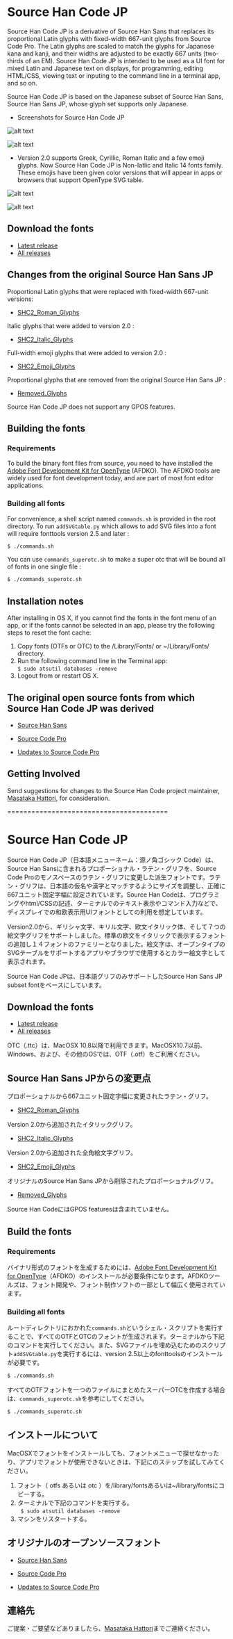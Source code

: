 # Source Han Code JP

Source Han Code JP is a derivative of Source Han Sans that replaces its proportional Latin glyphs with fixed-width 667-unit glyphs from Source Code Pro. The Latin glyphs are scaled to match the glyphs for Japanese kana and kanji, and their widths are adjusted to be exactly 667 units (two-thirds of an EM). Source Han Code JP is intended to be used as a UI font for mixed Latin and Japanese text on displays, for programming, editing HTML/CSS, viewing text or inputing to the command line in a terminal app, and so on.

Source Han Code JP is based on the Japanese subset of Source Han Sans, Source Han Sans JP, whose glyph set supports only Japanese.

* Screenshots for Source Han Code JP

![alt text](https://github.com/adobe-fonts/source-han-code-jp/raw/master/resources/img-View.png "img-View")

![alt text](https://github.com/adobe-fonts/source-han-code-jp/raw/master/resources/img-AA.png "img-AA")

* Version 2.0 supports Greek, Cyrillic, Roman Italic and a few emoji glyphs. Now Source Han Code JP is Non-Iatlic and Italic 14 fonts family. These emojis have been given color versions that will appear in apps or browsers that support OpenType SVG table. 

![alt text](https://https://github.com/adobe-fonts/source-han-code-jp/raw/master/resources/newglyphs.png "new_glyphs")

![alt text](https://https://github.com/adobe-fonts/source-han-code-jp/raw/master/resources/color_emoji.png "color_emoji")


## Download the fonts

* [Latest release](../../releases/latest)
* [All releases](../../releases)

## Changes from the original Source Han Sans JP

Proportional Latin glyphs that were replaced with fixed-width 667-unit versions:

* [SHC2_Roman_Glyphs](https://https://github.com/adobe-fonts/source-han-code-jp/raw/master/resources/SHC2_Roman.pdf)

Italic glyphs that were added to version 2.0 :

* [SHC2_Italic_Glyphs](https://https://github.com/adobe-fonts/source-han-code-jp/raw/master/resources/SHC2_Italic.pdf)

Full-width emoji glyphs that were added to version 2.0 :

* [SHC2_Emoji_Glyphs](https://https://github.com/adobe-fonts/source-han-code-jp/raw/master/resources/SHC2_Emoji.pdf)

Proportional glyphs that are removed from the original Source Han Sans JP :

* [Removed_Glyphs](https://github.com/adobe-fonts/source-han-code-jp/raw/master/resources/RemovedGlyphs.pdf)

Source Han Code JP does not support any GPOS features.

## Building the fonts
### Requirements

To build the binary font files from source, you need to have installed the [Adobe Font Development Kit for OpenType](http://www.adobe.com/devnet/opentype/afdko.html) (AFDKO). The AFDKO tools are widely used for font development today, and are part of most font editor applications.

### Building all fonts

For convenience, a shell script named `commands.sh` is provided in the root directory. To run `addSVGtable.py` which allows to add SVG files into a font will require fonttools version 2.5 and later :

```sh
$ ./commands.sh
```

You can use `commands_superotc.sh` to make a super otc that will be bound all of fonts in one single file :

```sh
$ ./commands_superotc.sh
```
## Installation notes
After installing in OS X, if you cannot find the fonts in the font menu of an app, or if the fonts cannot be selected in an app, please try the following steps to reset the font cache:

1. Copy fonts (OTFs or OTC) to the /Library/Fonts/ or ~/Library/Fonts/ directory.
2. Run the following command line in the Terminal app:  
```$ sudo atsutil databases -remove```
3. Logout from or restart OS X.

## The original open source fonts from which Source Han Code JP was derived

* [Source Han Sans](https://github.com/adobe-fonts/source-han-sans)
* [Source Code Pro](https://github.com/adobe-fonts/source-code-pro)

* [Updates to Source Code Pro](http://blog.typekit.com/2015/07/17/source-code-pro-italic-greek-cyrillic/)

## Getting Involved

Send suggestions for changes to the Source Han Code project maintainer, [Masataka Hattori](mailto:mhattori@adobe.com), for consideration.

========================================

# Source Han Code JP

Source Han Code JP（日本語メニューネーム：源ノ角ゴシック Code）は、Source Han Sansに含まれるプロポーショナル・ラテン・グリフを、Source Code Proのモノスペースのラテン・グリフに変更した派生フォントです。ラテン・グリフは、日本語の仮名や漢字とマッチするようにサイズを調整し、正確に667ユニット固定字幅に設定されています。Source Han Codeは、プログラミングやhtml/CSSの記述、ターミナルでのテキスト表示やコマンド入力などで、ディスプレイでの和欧表示用UIフォントとしての利用を想定しています。

Version2.0から、ギリシャ文字、キリル文字、欧文イタリック体、そして７つの絵文字グリフをサポートしました。標準の欧文をイタリックで表示するフォントの追加し１４フォントのファミリーとなりました。絵文字は、オープンタイプのSVGテーブルをサポートするアプリやブラウザで使用するとカラー絵文字として表示されます。

Source Han Code JPは、日本語グリフのみサポートしたSource Han Sans JP subset fontをベースにしています。

## Download the fonts

* [Latest release](../../releases/latest)
* [All releases](../../releases)

OTC（.ttc）は、MacOSX 10.8以降で利用できます。MacOSX10.7以前、Windows、および、その他のOSでは、OTF（.otf）をご利用ください。

## Source Han Sans JPからの変更点

プロポーショナルから667ユニット固定字幅に変更されたラテン・グリフ。

* [SHC2_Roman_Glyphs](https://https://github.com/adobe-fonts/source-han-code-jp/raw/master/resources/SHC2_Roman.pdf)

Version 2.0から追加されたイタリックグリフ。

* [SHC2_Italic_Glyphs](https://https://github.com/adobe-fonts/source-han-code-jp/raw/master/resources/SHC2_Italic.pdf)

Version 2.0から追加された全角絵文字グリフ。

* [SHC2_Emoji_Glyphs](https://https://github.com/adobe-fonts/source-han-code-jp/raw/master/resources/SHC2_Emoji.pdf)

オリジナルのSource Han Sans JPから削除されたプロポーショナルグリフ。

* [Removed_Glyphs](https://github.com/adobe-fonts/source-han-code-jp/raw/master/resources/RemovedGlyphs.pdf)

Source Han CodeにはGPOS featuresは含まれていません。

## Build the fonts
### Requirements

バイナリ形式のフォントを生成するためには、[Adobe Font Development Kit for OpenType](http://www.adobe.com/devnet/opentype/afdko.html)（AFDKO）のインストールが必要条件になります。AFDKOツールズは、フォント開発や、フォント制作ソフトの一部として幅広く使用されています。

### Building all fonts

ルートディレクトリにおかれた`commands.sh`というシェル・スクリプトを実行することで、すべてのOTFとOTCのフォントが生成されます。ターミナルから下記のコマンドを実行してください。また、SVGファイルを埋め込むためのスクリプト`addSVGtable.py`を実行するには、version 2.5以上のfonttoolsのインストールが必要です。

```sh
$ ./commands.sh
```

すべてのOTFフォントを一つのファイルにまとめたスーパーOTCを作成する場合は、`commands_superotc.sh`を参考にしてください。

```sh
$ ./commands_superotc.sh
```
## インストールについて
MacOSXでフォントをインストールしても、フォントメニューで探せなかったり、アプリでフォントが使用できないときは、下記にのステップを試してみてください。  
   
1. フォント（ otfs あるいは otc ）を/library/fontsあるいは~/library/fontsにコピーする。
2. ターミナルで下記のコマンドを実行する。  
```  $ sudo atsutil databases -remove  ```
3. マシンをリスタートする。


## オリジナルのオープンソースフォント
* [Source Han Sans](https://github.com/adobe-fonts/source-han-sans)
* [Source Code Pro](https://github.com/adobe-fonts/source-code-pro)

* [Updates to Source Code Pro](http://blog.typekit.com/2015/07/17/source-code-pro-italic-greek-cyrillic/)

## 連絡先

ご提案・ご要望などありましたら、[Masataka Hattori](mailto:mhattori@adobe.com)までご連絡ください。
